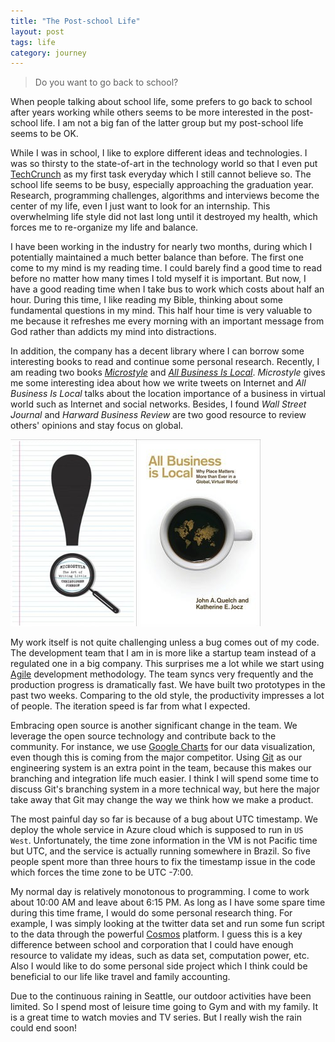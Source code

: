 ```yaml
---
title: "The Post-school Life"
layout: post
tags: life
category: journey
---
```


> Do you want to go back to school?

When people talking about school life, some prefers to go back to school after years working while others seems to be more interested in the post-school life. I am not a big fan of the latter group but my post-school life seems to be OK. 

While I was in school, I like to explore different ideas and technologies. I was so thirsty to the state-of-art in the technology world so that I even put [TechCrunch][1] as my first task everyday which I still cannot believe so. The school life seems to be busy, especially approaching the graduation year. Research, programming challenges, algorithms and interviews become the center of my life, even I just want to look for an internship. This overwhelming life style did not last long until it destroyed my health, which forces me to re-organize my life and balance.

I have been working in the industry for nearly two months, during which I potentially maintained a much better balance than before. The first one come to my mind is my reading time. I could barely find a good time to read before no matter how many times I told myself it is important. But now, I have a good reading time when I take bus to work which costs about half an hour. During this time, I like reading my Bible, thinking about some fundamental questions in my mind. This half hour time is very valuable to me because it refreshes me every morning with an important message from God rather than addicts my mind into distractions.

In addition, the company has a decent library where I can borrow some interesting books to read and continue some personal research. Recently, I am reading two books [_Microstyle_][2] and [_All Business Is Local_][3]. _Microstyle_ gives me some interesting idea about how we write tweets on Internet and _All Business Is Local_ talks about the location importance of a business in virtual world such as Internet and social networks. Besides, I found _Wall Street Journal_ and _Harward Business Review_ are two good resource to review others' opinions and stay focus on global.

![Books](/images/books.png)

My work itself is not quite challenging unless a bug comes out of my code. The development team that I am in is more like a startup team instead of a regulated one in a big company. This surprises me a lot while we start using [Agile][4] development methodology. The team syncs very frequently and the production progress is dramatically fast. We have built two prototypes in the past two weeks. Comparing to the old style, the productivity impresses a lot of people. The iteration speed is far from what I expected. 

Embracing open source is another significant change in the team. We leverage the open source technology and contribute back to the community. For instance, we use [Google Charts][5] for our data visualization, even though this is coming from the major competitor. Using [Git][6] as our engineering system is an extra point in the team, because this makes our branching and integration life much easier. I think I will spend some time to discuss Git's branching system in a more technical way, but here the major take away that Git may change the way we think how we make a product.  

The most painful day so far is because of a bug about UTC timestamp. We deploy the whole service in Azure cloud which is supposed to run in `US West`. Unfortunately, the time zone information in the VM is not Pacific time but UTC, and the service is actually running somewhere in Brazil. So five people spent more than three hours to fix the timestamp issue in the code which forces the time zone to be UTC -7:00.

My normal day is relatively monotonous to programming. I come to work about 10:00 AM and leave about 6:15 PM. As long as I have some spare time during this time frame, I would do some personal research thing. For example, I was simply looking at the twitter data set and run some fun script to the data through the powerful [Cosmos][7] platform. I guess this is a key difference between school and corporation that I could have enough resource to validate my ideas, such as data set, computation power, etc. Also I would like to do some personal side project which I think could be beneficial to our life like travel and family accounting.

Due to the continuous raining in Seattle, our outdoor activities have been limited. So I spend most of leisure time going to Gym and with my family. It is a great time to watch movies and TV series. But I really wish the rain could end soon!  

[1]: https://techcrunch.com
[2]: http://www.amazon.com/Microstyle-The-Art-Writing-Little/dp/039334181X
[3]: http://www.amazon.com/All-Business-Is-Local-Matters/dp/B00AKQDKJM 
[4]: http://en.wikipedia.org/wiki/Scrum_(software_development)
[5]: https://developers.google.com/chart/
[6]: http://git-scm.com/
[7]: http://blogs.msdn.com/b/seliot/archive/2010/11/05/cosmos-petabytes-perfectly-processed-perfunctorily.aspx